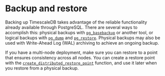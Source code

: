 # Backup and restore

Backing up TimescaleDB takes advantage of the reliable functionality already
available through PostgreSQL.  There are several ways to accomplish this:
physical backups with [`pg_basebackup`][postgres-pg_basebackup] or another tool,
or logical backups with [`pg_dump`][pg_dump] and [`pg_restore`][pg_restore].
Physical backups may also be used with Write-Ahead Log (WAL) archiving to
achieve an ongoing backup.

If you have a multi-node deployment, make sure you can restore to a 
point that ensures consistency across all nodes. You can create a 
restore point with the
[`create_distributed_restore_point`][create_distributed_restore_point] 
function, and use it later when you restore from a physical backup.


[postgres-pg_basebackup]: https://www.postgresql.org/docs/current/app-pgbasebackup.html
[pg_dump]: https://www.postgresql.org/docs/current/static/app-pgdump.html
[pg_restore]: https://www.postgresql.org/docs/current/static/app-pgrestore.html
[create_distributed_restore_point]: /api/:currentVersion:/distributed-hypertables/create_distributed_restore_point/

